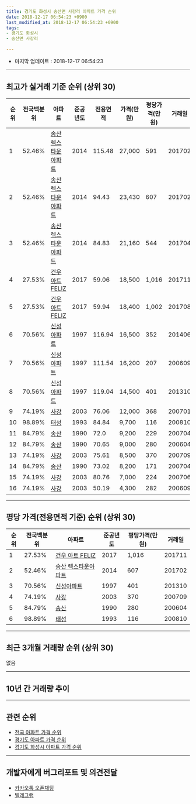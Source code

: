 ```yaml
---
title: 경기도 화성시 송산면 사강리 아파트 가격 순위
date: 2018-12-17 06:54:23 +0900
last_modified_at: 2018-12-17 06:54:23 +0900
tags:
- 경기도 화성시
- 송산면 사강리

---
```


* 마지막 업데이트 : 2018-12-17 06:54:23

---

## 최고가 실거래 기준 순위 (상위 30)


|순위|전국백분위|아파트|준공년도|전용면적|가격(만원)|평당가격(만원)|거래일|
|---|---|---|---|---|---|---|---|
|1|52.46%|[송산 렉스타운아파트](https://search.naver.com/search.naver?query=%EA%B2%BD%EA%B8%B0%EB%8F%84+%ED%99%94%EC%84%B1%EC%8B%9C+%EC%86%A1%EC%82%B0%EB%A9%B4+%EC%82%AC%EA%B0%95%EB%A6%AC+%EC%86%A1%EC%82%B0+%EB%A0%89%EC%8A%A4%ED%83%80%EC%9A%B4%EC%95%84%ED%8C%8C%ED%8A%B8)|2014|115.48|27,000|591|201702|
|2|52.46%|[송산 렉스타운아파트](https://search.naver.com/search.naver?query=%EA%B2%BD%EA%B8%B0%EB%8F%84+%ED%99%94%EC%84%B1%EC%8B%9C+%EC%86%A1%EC%82%B0%EB%A9%B4+%EC%82%AC%EA%B0%95%EB%A6%AC+%EC%86%A1%EC%82%B0+%EB%A0%89%EC%8A%A4%ED%83%80%EC%9A%B4%EC%95%84%ED%8C%8C%ED%8A%B8)|2014|94.43|23,430|607|201702|
|3|52.46%|[송산 렉스타운아파트](https://search.naver.com/search.naver?query=%EA%B2%BD%EA%B8%B0%EB%8F%84+%ED%99%94%EC%84%B1%EC%8B%9C+%EC%86%A1%EC%82%B0%EB%A9%B4+%EC%82%AC%EA%B0%95%EB%A6%AC+%EC%86%A1%EC%82%B0+%EB%A0%89%EC%8A%A4%ED%83%80%EC%9A%B4%EC%95%84%ED%8C%8C%ED%8A%B8)|2014|84.83|21,160|544|201704|
|4|27.53%|[건우 아트 FELIZ](https://search.naver.com/search.naver?query=%EA%B2%BD%EA%B8%B0%EB%8F%84+%ED%99%94%EC%84%B1%EC%8B%9C+%EC%86%A1%EC%82%B0%EB%A9%B4+%EC%82%AC%EA%B0%95%EB%A6%AC+%EA%B1%B4%EC%9A%B0+%EC%95%84%ED%8A%B8+FELIZ)|2017|59.06|18,500|1,016|201711|
|5|27.53%|[건우 아트 FELIZ](https://search.naver.com/search.naver?query=%EA%B2%BD%EA%B8%B0%EB%8F%84+%ED%99%94%EC%84%B1%EC%8B%9C+%EC%86%A1%EC%82%B0%EB%A9%B4+%EC%82%AC%EA%B0%95%EB%A6%AC+%EA%B1%B4%EC%9A%B0+%EC%95%84%ED%8A%B8+FELIZ)|2017|59.94|18,400|1,002|201708|
|6|70.56%|[신성아파트](https://search.naver.com/search.naver?query=%EA%B2%BD%EA%B8%B0%EB%8F%84+%ED%99%94%EC%84%B1%EC%8B%9C+%EC%86%A1%EC%82%B0%EB%A9%B4+%EC%82%AC%EA%B0%95%EB%A6%AC+%EC%8B%A0%EC%84%B1%EC%95%84%ED%8C%8C%ED%8A%B8)|1997|116.94|16,500|352|201406|
|7|70.56%|[신성아파트](https://search.naver.com/search.naver?query=%EA%B2%BD%EA%B8%B0%EB%8F%84+%ED%99%94%EC%84%B1%EC%8B%9C+%EC%86%A1%EC%82%B0%EB%A9%B4+%EC%82%AC%EA%B0%95%EB%A6%AC+%EC%8B%A0%EC%84%B1%EC%95%84%ED%8C%8C%ED%8A%B8)|1997|111.54|16,200|207|200609|
|8|70.56%|[신성아파트](https://search.naver.com/search.naver?query=%EA%B2%BD%EA%B8%B0%EB%8F%84+%ED%99%94%EC%84%B1%EC%8B%9C+%EC%86%A1%EC%82%B0%EB%A9%B4+%EC%82%AC%EA%B0%95%EB%A6%AC+%EC%8B%A0%EC%84%B1%EC%95%84%ED%8C%8C%ED%8A%B8)|1997|119.04|14,500|401|201310|
|9|74.19%|[사강](https://search.naver.com/search.naver?query=%EA%B2%BD%EA%B8%B0%EB%8F%84+%ED%99%94%EC%84%B1%EC%8B%9C+%EC%86%A1%EC%82%B0%EB%A9%B4+%EC%82%AC%EA%B0%95%EB%A6%AC+%EC%82%AC%EA%B0%95)|2003|76.06|12,000|368|200701|
|10|98.89%|[태성](https://search.naver.com/search.naver?query=%EA%B2%BD%EA%B8%B0%EB%8F%84+%ED%99%94%EC%84%B1%EC%8B%9C+%EC%86%A1%EC%82%B0%EB%A9%B4+%EC%82%AC%EA%B0%95%EB%A6%AC+%ED%83%9C%EC%84%B1)|1993|84.84|9,700|116|200810|
|11|84.79%|[송산](https://search.naver.com/search.naver?query=%EA%B2%BD%EA%B8%B0%EB%8F%84+%ED%99%94%EC%84%B1%EC%8B%9C+%EC%86%A1%EC%82%B0%EB%A9%B4+%EC%82%AC%EA%B0%95%EB%A6%AC+%EC%86%A1%EC%82%B0)|1990|72.0|9,200|229|200704|
|12|84.79%|[송산](https://search.naver.com/search.naver?query=%EA%B2%BD%EA%B8%B0%EB%8F%84+%ED%99%94%EC%84%B1%EC%8B%9C+%EC%86%A1%EC%82%B0%EB%A9%B4+%EC%82%AC%EA%B0%95%EB%A6%AC+%EC%86%A1%EC%82%B0)|1990|70.65|9,000|280|200604|
|13|74.19%|[사강](https://search.naver.com/search.naver?query=%EA%B2%BD%EA%B8%B0%EB%8F%84+%ED%99%94%EC%84%B1%EC%8B%9C+%EC%86%A1%EC%82%B0%EB%A9%B4+%EC%82%AC%EA%B0%95%EB%A6%AC+%EC%82%AC%EA%B0%95)|2003|75.61|8,500|370|200709|
|14|84.79%|[송산](https://search.naver.com/search.naver?query=%EA%B2%BD%EA%B8%B0%EB%8F%84+%ED%99%94%EC%84%B1%EC%8B%9C+%EC%86%A1%EC%82%B0%EB%A9%B4+%EC%82%AC%EA%B0%95%EB%A6%AC+%EC%86%A1%EC%82%B0)|1990|73.02|8,200|171|200704|
|15|74.19%|[사강](https://search.naver.com/search.naver?query=%EA%B2%BD%EA%B8%B0%EB%8F%84+%ED%99%94%EC%84%B1%EC%8B%9C+%EC%86%A1%EC%82%B0%EB%A9%B4+%EC%82%AC%EA%B0%95%EB%A6%AC+%EC%82%AC%EA%B0%95)|2003|80.76|7,000|224|200706|
|16|74.19%|[사강](https://search.naver.com/search.naver?query=%EA%B2%BD%EA%B8%B0%EB%8F%84+%ED%99%94%EC%84%B1%EC%8B%9C+%EC%86%A1%EC%82%B0%EB%A9%B4+%EC%82%AC%EA%B0%95%EB%A6%AC+%EC%82%AC%EA%B0%95)|2003|50.19|4,300|282|200609|


---

## 평당 가격(전용면적 기준) 순위 (상위 30)


|순위|전국백분위|아파트|준공년도|평당가격(만원)|거래일|
|---|---|---|---|---|---|
|1|27.53%|[건우 아트 FELIZ](https://search.naver.com/search.naver?query=%EA%B2%BD%EA%B8%B0%EB%8F%84+%ED%99%94%EC%84%B1%EC%8B%9C+%EC%86%A1%EC%82%B0%EB%A9%B4+%EC%82%AC%EA%B0%95%EB%A6%AC+%EA%B1%B4%EC%9A%B0+%EC%95%84%ED%8A%B8+FELIZ)|2017|1,016|201711|
|2|52.46%|[송산 렉스타운아파트](https://search.naver.com/search.naver?query=%EA%B2%BD%EA%B8%B0%EB%8F%84+%ED%99%94%EC%84%B1%EC%8B%9C+%EC%86%A1%EC%82%B0%EB%A9%B4+%EC%82%AC%EA%B0%95%EB%A6%AC+%EC%86%A1%EC%82%B0+%EB%A0%89%EC%8A%A4%ED%83%80%EC%9A%B4%EC%95%84%ED%8C%8C%ED%8A%B8)|2014|607|201702|
|3|70.56%|[신성아파트](https://search.naver.com/search.naver?query=%EA%B2%BD%EA%B8%B0%EB%8F%84+%ED%99%94%EC%84%B1%EC%8B%9C+%EC%86%A1%EC%82%B0%EB%A9%B4+%EC%82%AC%EA%B0%95%EB%A6%AC+%EC%8B%A0%EC%84%B1%EC%95%84%ED%8C%8C%ED%8A%B8)|1997|401|201310|
|4|74.19%|[사강](https://search.naver.com/search.naver?query=%EA%B2%BD%EA%B8%B0%EB%8F%84+%ED%99%94%EC%84%B1%EC%8B%9C+%EC%86%A1%EC%82%B0%EB%A9%B4+%EC%82%AC%EA%B0%95%EB%A6%AC+%EC%82%AC%EA%B0%95)|2003|370|200709|
|5|84.79%|[송산](https://search.naver.com/search.naver?query=%EA%B2%BD%EA%B8%B0%EB%8F%84+%ED%99%94%EC%84%B1%EC%8B%9C+%EC%86%A1%EC%82%B0%EB%A9%B4+%EC%82%AC%EA%B0%95%EB%A6%AC+%EC%86%A1%EC%82%B0)|1990|280|200604|
|6|98.89%|[태성](https://search.naver.com/search.naver?query=%EA%B2%BD%EA%B8%B0%EB%8F%84+%ED%99%94%EC%84%B1%EC%8B%9C+%EC%86%A1%EC%82%B0%EB%A9%B4+%EC%82%AC%EA%B0%95%EB%A6%AC+%ED%83%9C%EC%84%B1)|1993|116|200810|


---

## 최근 3개월 거래량 순위 (상위 30)

없음

---

## 10년 간 거래량 추이


<div style="width:100%;">
    <canvas id="deal_progress" height="250"></canvas>
</div>

<script>
new Chart(document.getElementById("deal_progress"), {
    type: 'line',
    data: {
        labels: ['200812','200901','200902','200903','200904','200905','200906','200907','200908','200909','200910','200911','200912','201001','201002','201003','201004','201005','201006','201007','201008','201009','201010','201011','201012','201101','201102','201103','201104','201105','201106','201107','201108','201109','201110','201111','201112','201201','201202','201203','201204','201205','201206','201207','201208','201209','201210','201211','201212','201301','201302','201303','201304','201305','201306','201307','201308','201309','201310','201311','201312','201401','201402','201403','201404','201405','201406','201407','201408','201409','201410','201411','201412','201501','201502','201503','201504','201505','201506','201507','201508','201509','201510','201511','201512','201601','201602','201603','201604','201605','201606','201607','201608','201609','201610','201611','201612','201701','201702','201703','201704','201705','201706','201707','201708','201709','201710','201711','201712','201801','201802','201803','201804','201805','201806','201807','201808','201809','201810','201811','201812'],
        datasets: [{
            label: '실거래 수',
            pointRadius: 1,
            data: [0, 0, 0, 0, 1, 0, 0, 2, 0, 0, 0, 1, 0, 0, 1, 0, 0, 1, 0, 0, 0, 0, 0, 1, 0, 0, 0, 0, 0, 0, 0, 0, 0, 0, 0, 0, 0, 0, 0, 0, 0, 0, 0, 0, 0, 1, 0, 2, 0, 0, 0, 0, 1, 0, 0, 0, 0, 0, 1, 0, 0, 0, 0, 0, 0, 0, 2, 0, 1, 0, 0, 0, 0, 0, 2, 1, 0, 0, 3, 1, 0, 0, 0, 0, 0, 1, 0, 0, 0, 2, 4, 1, 3, 0, 3, 1, 1, 0, 4, 2, 1, 0, 1, 3, 1, 1, 0, 3, 1, 0, 1, 0, 1, 0, 1, 1, 1, 0, 0, 0, 0],
            borderColor: "rgba(255, 201, 14, 1)",
            backgroundColor: "rgba(255, 201, 14, 0.5)",
            fill: true,
        }]
    },
    options: {
        responsive: true,
        title: {
            display: true,
            text: '10년간 거래량 추이'
        },
        tooltips: {
            mode: 'index',
            intersect: false,
        },
        hover: {
            mode: 'nearest',
            intersect: true
        },
        scales: {
            xAxes: [{
                display: true,
                scaleLabel: {
                    display: true,
                    labelString: '년/월'
                }
            }],
            yAxes: [{
                display: true,
                ticks: {
                    suggestedMin: 0,
                },
                scaleLabel: {
                    display: true,
                    labelString: '실거래 수'
                }
            }]
        }
    }
});

</script>


---

## 관련 순위

- [전국 아파트 가격 순위](https://inasie.github.io/apt-ranking/전국)
- [경기도 아파트 가격 순위](https://inasie.github.io/apt-ranking/경기도)
- [경기도 화성시 아파트 가격 순위](https://inasie.github.io/apt-ranking/경기도-화성시)


---

## 개발자에게 버그리포트 및 의견전달

- [카카오톡 오픈채팅](https://open.kakao.com/o/gLJUAP4)
- [텔레그램](https://t.me/inasie)

